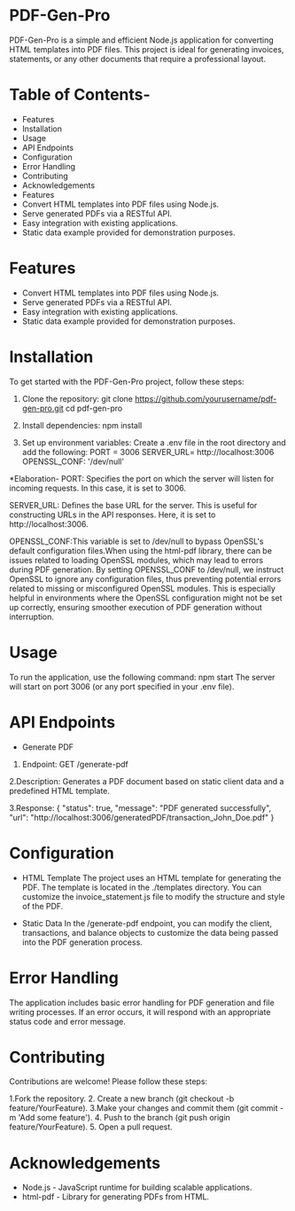 # PDF-Gen-Pro

PDF-Gen-Pro is a simple and efficient Node.js application for converting HTML templates into PDF files.
This project is ideal for generating invoices, statements, or any other documents that require a professional layout.

# Table of Contents-
* Features
* Installation
* Usage
* API Endpoints
* Configuration
* Error Handling
* Contributing
* Acknowledgements
* Features
* Convert HTML templates into PDF files using Node.js.
* Serve generated PDFs via a RESTful API.
* Easy integration with existing applications.
* Static data example provided for demonstration purposes.

# Features
* Convert HTML templates into PDF files using Node.js.
* Serve generated PDFs via a RESTful API.
* Easy integration with existing applications.
* Static data example provided for demonstration purposes.

# Installation
To get started with the PDF-Gen-Pro project, follow these steps:

1. Clone the repository:
git clone https://github.com/yourusername/pdf-gen-pro.git
cd pdf-gen-pro

2. Install dependencies:
   npm install
   
3. Set up environment variables:
Create a .env file in the root directory and add the following:
PORT = 3006
SERVER_URL= http://localhost:3006
OPENSSL_CONF: '/dev/null'

*Elaboration-
PORT: Specifies the port on which the server will listen for incoming requests. In this case, it is set to 3006.

SERVER_URL: Defines the base URL for the server. This is useful for constructing URLs in the API responses. Here, it is set to http://localhost:3006.

OPENSSL_CONF:This variable is set to /dev/null to bypass OpenSSL's default configuration files.When using the html-pdf library, there can be issues related to loading OpenSSL modules, which may lead to errors during PDF generation.
By setting OPENSSL_CONF to /dev/null, we instruct OpenSSL to ignore any configuration files, thus preventing potential errors related to missing or misconfigured OpenSSL modules. 
This is especially helpful in environments where the OpenSSL configuration might not be set up correctly, ensuring smoother execution of PDF generation without interruption.

# Usage
To run the application, use the following command:
 npm start
The server will start on port 3006 (or any port specified in your .env file).

# API Endpoints
* Generate PDF
1. Endpoint: GET /generate-pdf

2.Description: Generates a PDF document based on static client data and a predefined HTML template.

3.Response:
{
  "status": true,
  "message": "PDF generated successfully",
  "url": "http://localhost:3006/generatedPDF/transaction_John_Doe.pdf"
}

# Configuration
* HTML Template
The project uses an HTML template for generating the PDF. The template is located in the ./templates directory.
You can customize the invoice_statement.js file to modify the structure and style of the PDF.

* Static Data
In the /generate-pdf endpoint, you can modify the client, transactions, and balance objects to customize the data being passed into the PDF generation process.

# Error Handling
The application includes basic error handling for PDF generation and file writing processes. If an error occurs, it will respond with an appropriate status code and error message.

# Contributing
Contributions are welcome! Please follow these steps:

 1.Fork the repository.
 2. Create a new branch (git checkout -b feature/YourFeature).
 3.Make your changes and commit them (git commit -m 'Add some feature').
 4. Push to the branch (git push origin feature/YourFeature).
 5. Open a pull request.
 
# Acknowledgements
* Node.js - JavaScript runtime for building scalable applications.
* html-pdf - Library for generating PDFs from HTML.
